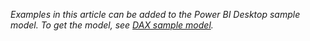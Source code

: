 _Examples in this article can be added to the Power BI Desktop sample model. To get the model, see [DAX sample model](https://aka.ms/dax-docs-samples)._